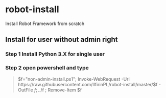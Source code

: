 # robot-install
Install Robot Framework from scratch


## Install for user without admin right
### Step 1 Install Python 3.X for single user
### Step 2 open powershell and type

> $f="non-admin-install.ps1"; Invoke-WebRequest -Uri https://raw.githubusercontent.com/IlfirinPL/robot-install/master/$f -OutFile $f ; . ./$f ; Remove-Item $f

